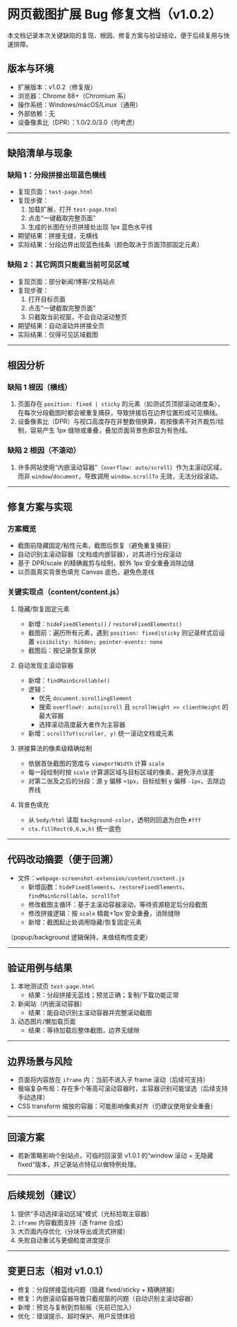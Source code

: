 # 网页截图扩展 Bug 修复文档（v1.0.2）

本文档记录本次关键缺陷的复现、根因、修复方案与验证结论，便于后续复用与快速排障。

## 版本与环境
- 扩展版本：v1.0.2（修复版）
- 浏览器：Chrome 88+（Chromium 系）
- 操作系统：Windows/macOS/Linux（通用）
- 外部依赖：无
- 设备像素比（DPR）：1.0/2.0/3.0（均考虑）

---

## 缺陷清单与现象

### 缺陷 1：分段拼接出现蓝色横线
- 复现页面：`test-page.html`
- 复现步骤：
  1. 加载扩展，打开 `test-page.html`
  2. 点击“一键截取完整页面”
  3. 生成的长图在分页拼接处出现 1px 蓝色水平线
- 期望结果：拼接无缝，无横线
- 实际结果：分段边界出现蓝色线条（颜色取决于页面顶部固定元素）

### 缺陷 2：其它网页只能截当前可见区域
- 复现页面：部分新闻/博客/文档站点
- 复现步骤：
  1. 打开目标页面
  2. 点击“一键截取完整页面”
  3. 只截取当前视窗，不会自动滚动整页
- 期望结果：自动滚动并拼接全页
- 实际结果：仅得可见区域截图

---

## 根因分析

### 缺陷 1 根因（横线）
1. 页面存在 `position: fixed | sticky` 的元素（如测试页顶部滚动进度条），在每次分段截图时都会被重复捕获，导致拼接后在边界位置形成可见横线。
2. 设备像素比（DPR）与视口高度存在非整数倍换算，若按像素不对齐裁剪/绘制，容易产生 1px 缝隙或重叠，叠加页面背景色即显为有色线。

### 缺陷 2 根因（不滚动）
1. 许多网站使用“内嵌滚动容器”（`overflow: auto/scroll`）作为主滚动区域，而非 `window`/`document`，导致调用 `window.scrollTo` 无效，无法分段滚动。

---

## 修复方案与实现

### 方案概览
- 截图前隐藏固定/粘性元素，截图后恢复（避免重复捕获）
- 自动识别主滚动容器（文档或内嵌容器），对其进行分段滚动
- 基于 DPR/scale 的精确裁剪与绘制，额外 1px 安全重叠消除边缝
- 以页面真实背景色填充 Canvas 底色，避免色差线

### 关键实现点（content/content.js）
1. 隐藏/恢复固定元素
   - 新增：`hideFixedElements()` / `restoreFixedElements()`
   - 截图前：遍历所有元素，遇到 `position: fixed|sticky` 则记录样式后设置 `visibility: hidden; pointer-events: none`
   - 截图后：按记录恢复原状

2. 自动发现主滚动容器
   - 新增：`findMainScrollable()`
   - 逻辑：
     - 优先 `document.scrollingElement`
     - 搜索 `overflowY: auto|scroll` 且 `scrollHeight >> clientHeight` 的最大容器
     - 选择滚动高度最大者作为主容器
   - 新增：`scrollToY(scroller, y)` 统一滚动文档或元素

3. 拼接算法的像素级精确绘制
   - 依据首张截图的宽度与 `viewportWidth` 计算 `scale`
   - 每一段绘制时按 `scale` 计算源区域与目标区域的像素，避免浮点误差
   - 对第二张及之后的分段：源 y 偏移 `+1px`，目标绘制 y 偏移 `-1px`，去除边界线

4. 背景色填充
   - 从 `body/html` 读取 `background-color`，透明则回退为白色 `#fff`
   - `ctx.fillRect(0,0,w,h)` 统一底色

---

## 代码改动摘要（便于回溯）
- 文件：`webpage-screenshot-extension/content/content.js`
  - 新增函数：`hideFixedElements`、`restoreFixedElements`、`findMainScrollable`、`scrollToY`
  - 修改截图主循环：基于主滚动容器滚动，等待资源稳定后分段截图
  - 修改拼接逻辑：按 `scale` 精裁+1px 安全重叠，消除缝隙
  - 新增：截图起止处调用隐藏/恢复固定元素

（popup/background 逻辑保持，未做结构性变更）

---

## 验证用例与结果
1. 本地测试页 `test-page.html`
   - 结果：分段拼接无蓝线；预览正确；复制/下载功能正常
2. 新闻站（内嵌滚动容器）
   - 结果：能自动识别主滚动容器并完整滚动截图
3. 动态图片/懒加载页面
   - 结果：等待加载后整体截图，边界无缝隙

---

## 边界场景与风险
- 页面将内容放在 `iframe` 内：当前不进入子 frame 滚动（后续可支持）
- 极端复杂布局：存在多个等高可滚动容器时，主容器识别可能误选（后续支持手动选择）
- CSS transform 缩放的容器：可能影响像素对齐（仍建议使用安全重叠）

---

## 回滚方案
- 若新策略影响个别站点，可临时回滚至 v1.0.1 的“window 滚动 + 无隐藏 fixed”版本，并记录站点特征以做特例处理。

---

## 后续规划（建议）
1. 提供“手动选择滚动区域”模式（光标拾取主容器）
2. `iframe` 内容截图支持（逐 frame 合成）
3. 大页面内存优化（分块导出或流式拼接）
4. 失败自动重试与更细粒度进度提示

---

## 变更日志（相对 v1.0.1）
- 修复：分段拼接蓝线问题（隐藏 fixed/sticky + 精确拼接）
- 修复：内嵌滚动容器导致只截视窗的问题（自动识别主滚动容器）
- 新增：预览与复制到剪贴板（先前已加入）
- 优化：错误提示、超时保护、用户反馈体验

